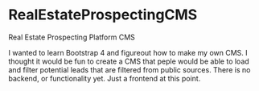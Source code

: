 # RealEstateProspectingCMS
Real Estate Prospecting Platform CMS


I wanted to learn Bootstrap 4 and figureout how to make my own CMS. I thought it would be fun to create a CMS that peple would be able to load and filter potential leads that are filtered from public sources. There is no backend, or functionality yet. Just a frontend at this point.

